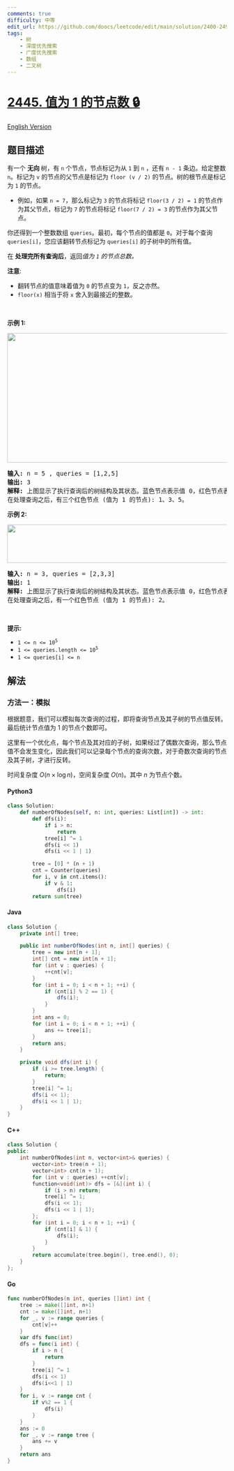 ```yaml
---
comments: true
difficulty: 中等
edit_url: https://github.com/doocs/leetcode/edit/main/solution/2400-2499/2445.Number%20of%20Nodes%20With%20Value%20One/README.md
tags:
    - 树
    - 深度优先搜索
    - 广度优先搜索
    - 数组
    - 二叉树
---
```


<!-- problem:start -->

# [2445. 值为 1 的节点数 🔒](https://leetcode.cn/problems/number-of-nodes-with-value-one)

[English Version](/solution/2400-2499/2445.Number%20of%20Nodes%20With%20Value%20One/README_EN.md)

## 题目描述

<!-- description:start -->

<p>有一个&nbsp;<strong>无向&nbsp;</strong>树，有 <code>n</code> 个节点，节点标记为从 <code>1</code> 到 <code>n</code>&nbsp;，还有&nbsp;<code>n - 1</code> 条边。给定整数 <code>n</code>。标记为 <code>v</code> 的节点的父节点是标记为&nbsp;<code>floor (v / 2)</code>&nbsp;的节点。树的根节点是标记为 <code>1</code> 的节点。</p>

<ul>
	<li>例如，如果 <code>n = 7</code>，那么标记为 <code>3</code> 的节点将标记&nbsp;<code>floor(3 / 2) = 1</code> 的节点作为其父节点，标记为 <code>7</code> 的节点将标记&nbsp;<code>floor(7 / 2) = 3</code> 的节点作为其父节点。</li>
</ul>

<p>你还得到一个整数数组 <code>queries</code>。最初，每个节点的值都是 <code>0</code>。对于每个查询 <code>queries[i]</code>，您应该翻转节点标记为&nbsp;<code>queries[i]</code> 的子树中的所有值。</p>

<p>在&nbsp;<strong>处理完所有查询后</strong>，返回<em>值为 <code>1</code> 的节点总数。</em></p>

<p><b>注意</b>:</p>

<ul>
	<li>翻转节点的值意味着值为 <code>0</code> 的节点变为 <code>1</code>，反之亦然。</li>
	<li><code>floor(x)</code>&nbsp;相当于将 <code>x</code> 舍入到最接近的整数。</li>
</ul>

<p>&nbsp;</p>

<p><strong class="example">示例 1:</strong></p>
<img alt="" src="https://fastly.jsdelivr.net/gh/doocs/leetcode@main/solution/2400-2499/2445.Number%20of%20Nodes%20With%20Value%20One/images/ex1.jpg" style="width: 600px; height: 297px;" />
<pre>
<strong>输入:</strong> n = 5 , queries = [1,2,5]
<strong>输出:</strong> 3
<strong>解释:</strong> 上图显示了执行查询后的树结构及其状态。蓝色节点表示值 0，红色节点表示值 1。
在处理查询之后，有三个红色节点 (值为 1 的节点): 1、3、5。
</pre>

<p><strong class="example">示例 2:</strong></p>
<img alt="" src="https://fastly.jsdelivr.net/gh/doocs/leetcode@main/solution/2400-2499/2445.Number%20of%20Nodes%20With%20Value%20One/images/ex2.jpg" style="width: 650px; height: 88px;" />
<pre>
<strong>输入:</strong> n = 3, queries = [2,3,3]
<strong>输出:</strong> 1
<strong>解释:</strong> 上图显示了执行查询后的树结构及其状态。蓝色节点表示值 0，红色节点表示值 1。
在处理查询之后，有一个红色节点 (值为 1 的节点): 2。
</pre>

<p>&nbsp;</p>

<p><strong>提示:</strong></p>

<ul>
	<li><code>1 &lt;= n &lt;= 10<sup>5</sup></code></li>
	<li><code>1 &lt;= queries.length &lt;= 10<sup>5</sup></code></li>
	<li><code>1 &lt;= queries[i] &lt;= n</code></li>
</ul>

<!-- description:end -->

## 解法

<!-- solution:start -->

### 方法一：模拟

根据题意，我们可以模拟每次查询的过程，即将查询节点及其子树的节点值反转。最后统计节点值为 1 的节点个数即可。

这里有一个优化点，每个节点及其对应的子树，如果经过了偶数次查询，那么节点值不会发生变化，因此我们可以记录每个节点的查询次数，对于奇数次查询的节点及其子树，才进行反转。

时间复杂度 $O(n \times \log n)$，空间复杂度 $O(n)$。其中 $n$ 为节点个数。

<!-- tabs:start -->

#### Python3

```python
class Solution:
    def numberOfNodes(self, n: int, queries: List[int]) -> int:
        def dfs(i):
            if i > n:
                return
            tree[i] ^= 1
            dfs(i << 1)
            dfs(i << 1 | 1)

        tree = [0] * (n + 1)
        cnt = Counter(queries)
        for i, v in cnt.items():
            if v & 1:
                dfs(i)
        return sum(tree)
```

#### Java

```java
class Solution {
    private int[] tree;

    public int numberOfNodes(int n, int[] queries) {
        tree = new int[n + 1];
        int[] cnt = new int[n + 1];
        for (int v : queries) {
            ++cnt[v];
        }
        for (int i = 0; i < n + 1; ++i) {
            if (cnt[i] % 2 == 1) {
                dfs(i);
            }
        }
        int ans = 0;
        for (int i = 0; i < n + 1; ++i) {
            ans += tree[i];
        }
        return ans;
    }

    private void dfs(int i) {
        if (i >= tree.length) {
            return;
        }
        tree[i] ^= 1;
        dfs(i << 1);
        dfs(i << 1 | 1);
    }
}
```

#### C++

```cpp
class Solution {
public:
    int numberOfNodes(int n, vector<int>& queries) {
        vector<int> tree(n + 1);
        vector<int> cnt(n + 1);
        for (int v : queries) ++cnt[v];
        function<void(int)> dfs = [&](int i) {
            if (i > n) return;
            tree[i] ^= 1;
            dfs(i << 1);
            dfs(i << 1 | 1);
        };
        for (int i = 0; i < n + 1; ++i) {
            if (cnt[i] & 1) {
                dfs(i);
            }
        }
        return accumulate(tree.begin(), tree.end(), 0);
    }
};
```

#### Go

```go
func numberOfNodes(n int, queries []int) int {
	tree := make([]int, n+1)
	cnt := make([]int, n+1)
	for _, v := range queries {
		cnt[v]++
	}
	var dfs func(int)
	dfs = func(i int) {
		if i > n {
			return
		}
		tree[i] ^= 1
		dfs(i << 1)
		dfs(i<<1 | 1)
	}
	for i, v := range cnt {
		if v%2 == 1 {
			dfs(i)
		}
	}
	ans := 0
	for _, v := range tree {
		ans += v
	}
	return ans
}
```

<!-- tabs:end -->

<!-- solution:end -->

<!-- problem:end -->
